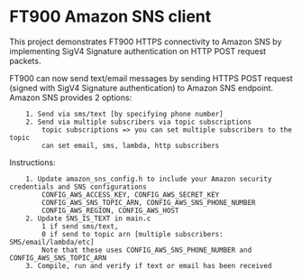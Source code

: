 # FT900 Amazon SNS client


This project demonstrates FT900 HTTPS connectivity to Amazon SNS by implementing SigV4 Signature authentication on HTTP POST request packets.


FT900 can now send text/email messages by sending HTTPS POST request (signed with SigV4 Signature authentication) to Amazon SNS endpoint.
Amazon SNS provides 2 options:

        1. Send via sms/text [by specifying phone number]
        2. Send via multiple subscribers via topic subscriptions
            topic subscriptions => you can set multiple subscribers to the topic
            can set email, sms, lambda, http subscribers

Instructions:

        1. Update amazon_sns_config.h to include your Amazon security credentials and SNS configurations
            CONFIG_AWS_ACCESS_KEY, CONFIG_AWS_SECRET_KEY
            CONFIG_AWS_SNS_TOPIC_ARN, CONFIG_AWS_SNS_PHONE_NUMBER
            CONFIG_AWS_REGION, CONFIG_AWS_HOST
        2. Update SNS_IS_TEXT in main.c
            1 if send sms/text, 
            0 if send to topic arn [multiple subscribers: SMS/email/lambda/etc]
            Note that these uses CONFIG_AWS_SNS_PHONE_NUMBER and CONFIG_AWS_SNS_TOPIC_ARN
        3. Compile, run and verify if text or email has been received